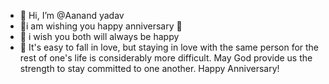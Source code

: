 - 👋 Hi, I’m @Aanand yadav
- 👑i am wishing you happy anniversary 🎉
- 🌱 i wish you both will always be happy 
- 💞️ It's easy to fall in love, but staying in love with the same person for the rest of one's life is considerably more difficult. May God provide us the strength to stay committed to one another. Happy Anniversary!
